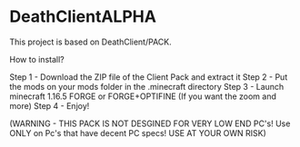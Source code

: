 # DeathClientALPHA
This project is based on DeathClient/PACK.


How to install?

Step 1 - Download the ZIP file of the Client Pack and extract it
Step 2 - Put the mods on your mods folder in the .minecraft directory
Step 3 - Launch minecraft 1.16.5 FORGE or FORGE+OPTIFINE (If you want the zoom and more)
Step 4 - Enjoy!



(WARNING - THIS PACK IS NOT DESGINED FOR VERY LOW END PC's! Use ONLY on Pc's that have decent PC specs! USE AT YOUR OWN RISK)
